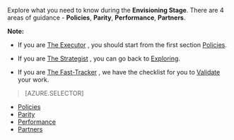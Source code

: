 Explore what you need to know during the **Envisioning Stage**. There are 4 areas of guidance - **Policies**, **Parity**, **Performance**, **Partners**.

**Note:**

- If you are [The Executor](/solutions/global-customer/target-personas/) , you should start from the first section [Policies](/solutions/global-customer/envisioning/guidance/policies/).

- If you are [The Strategist](/solutions/global-customer/target-personas/) , you can go back to [Exploring](/solutions/global-customer/envisioning/explore/policies/).

- If you are [The Fast-Tracker](/solutions/global-customer/target-personas/) , we have the checklist for you to [Validate](/solutions/global-customer/envisioning/validate/) your work.

> [AZURE.SELECTOR]
- [Policies](/solutions/global-customer/envisioning/guidance/policies/)
- [Parity](/solutions/global-customer/envisioning/guidance/parity/)
- [Performance](/solutions/global-customer/envisioning/guidance/performance/)
- [Partners](/solutions/global-customer/envisioning/guidance/partners/)